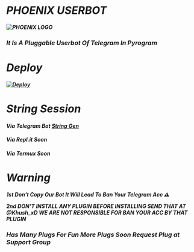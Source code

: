 # <b><i> PHOENIX USERBOT

![PHOENIX LOGO](https://telegra.ph/file/6b5488edd837fb9868bd1.jpg)

### It Is A Pluggable Userbot Of Telegram In Pyrogram 

# Deploy 

[![Deploy](https://www.herokucdn.com/deploy/button.svg)](https://heroku.com/deploy?template=https://github.com/PhoenixCoderZ/Phoenix-Userbot)

# String Session 

#### Via Telegram Bot [String Gen](https://t.me/KhushStringGen) 
#### Via Repl.it Soon
#### Via Termux Soon

# Warning

<b> 1st Don't Copy Our Bot It Will Lead To Ban Your Telegram Acc ⚠️</b>

<b> 2nd DON'T INSTALL ANY PLUGIN BEFORE INSTALLING SEND THAT AT @Khush_xD WE ARE NOT RESPONSIBLE FOR BAN YOUR ACC BY THAT PLUGIN </b>

### Has Many Plugs For Fun More Plugs Soon Request Plug at Support Group


